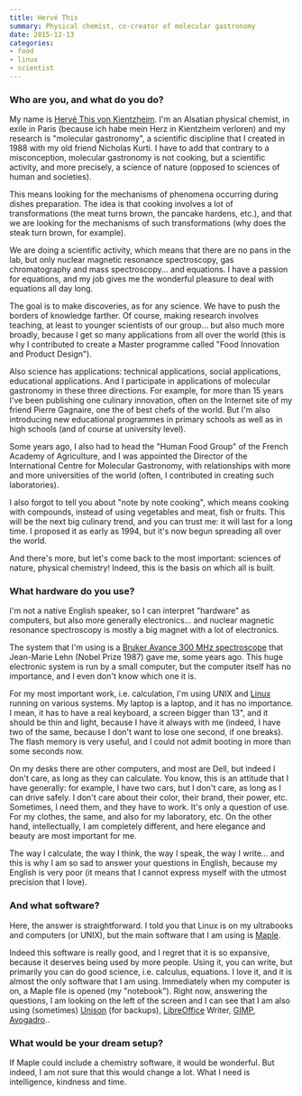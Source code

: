 ```yaml
---
title: Hervé This
summary: Physical chemist, co-creator of molecular gastronomy
date: 2015-12-13
categories:
- food
- linux
- scientist
---
```


### Who are you, and what do you do?

My name is [Hervé This von Kientzheim](https://en.wikipedia.org/wiki/Hervé_This "Hervé's Wikipedia entry."). I'm an Alsatian physical chemist, in exile in Paris (because ich habe mein Herz in Kientzheim verloren) and my research is "molecular gastronomy", a scientific discipline that I created in 1988 with my old friend Nicholas Kurti. I have to add that contrary to a misconception, molecular gastronomy is not cooking, but a scientific activity, and more precisely, a science of nature (opposed to sciences of human and societies).

This means looking for the mechanisms of phenomena occurring during dishes preparation. The idea is that cooking involves a lot of transformations (the meat turns brown, the pancake hardens, etc.), and that we are looking for the mechanisms of such transformations (why does the steak turn brown, for example).

We are doing a scientific activity, which means that there are no pans in the lab, but only nuclear magnetic resonance spectroscopy, gas chromatography and mass spectroscopy... and equations. I have a passion for equations, and my job gives me the wonderful pleasure to deal with equations all day long.

The goal is to make discoveries, as for any science. We have to push the borders of knowledge farther. Of course, making research involves teaching, at least to younger scientists of our group... but also much more broadly, because I get so many applications from all over the world (this is why I contributed to create a Master programme called "Food Innovation and Product Design").

Also science has applications: technical applications, social applications, educational applications. And I participate in applications of molecular gastronomy in these three directions. For example, for more than 15 years I've been publishing one culinary innovation, often on the Internet site of my friend Pierre Gagnaire, one the of best chefs of the world. But I'm also introducing new educational programmes in primary schools as well as in high schools (and of course at university level).

Some years ago, I also had to head the "Human Food Group" of the French Academy of Agriculture, and I was appointed the Director of the International Centre for Molecular Gastronomy, with relationships with more and more universities of the world (often, I contributed in creating such laboratories).

I also forgot to tell you about "note by note cooking", which means cooking with compounds, instead of using vegetables and meat, fish or fruits. This will be the next big culinary trend, and you can trust me: it will last for a long time. I proposed it as early as 1994, but it's now begun spreading all over the world.

And there's more, but let's come back to the most important: sciences of nature, physical chemistry! Indeed, this is the basis on which all is built.

### What hardware do you use?

I'm not a native English speaker, so I can interpret "hardware" as computers, but also more generally electronics... and nuclear magnetic resonance spectroscopy is mostly a big magnet with a lot of electronics.

The system that I'm using is a [Bruker Avance 300 MHz spectroscope][avance-300] that Jean-Marie Lehn (Nobel Prize 1987) gave me, some years ago. This huge electronic system is run by a small computer, but the computer itself has no importance, and I even don't know which one it is.

For my most important work, i.e. calculation, I'm using UNIX and [Linux][] running on various systems. My laptop is a laptop, and it has no importance. I mean, it has to have a real keyboard, a screen bigger than 13", and it should be thin and light, because I have it always with me (indeed, I have two of the same, because I don't want to lose one second, if one breaks). The flash memory is very useful, and I could not admit booting in more than some seconds now.

On my desks there are other computers, and most are Dell, but indeed I don't care, as long as they can calculate. You know, this is an attitude that I have generally: for example, I have two cars, but I don't care, as long as I can drive safely. I don't care about their color, their brand, their power, etc. Sometimes, I need them, and they have to work. It's only a question of use. For my clothes, the same, and also for my laboratory, etc. On the other hand, intellectually, I am completely different, and here elegance and beauty are most important for me.

The way I calculate, the way I think, the way I speak, the way I write... and this is why I am so sad to answer your questions in English, because my English is very poor (it means that I cannot express myself with the utmost precision that I love).

### And what software?

Here, the answer is straightforward. I told you that Linux is on my ultrabooks and computers (or UNIX), but the main software that I am using is [Maple][].

Indeed this software is really good, and I regret that it is so expansive, because it deserves being used by more people. Using it, you can write, but primarily you can do good science, i.e. calculus, equations. I love it, and it is almost the only software that I am using. Immediately when my computer is on, a Maple file is opened (my "notebook"). Right now, answering the questions, I am looking on the left of the screen and I can see that I am also using (sometimes) [Unison][] (for backups), [LibreOffice][] Writer, [GIMP][], [Avogadro][]..

### What would be your dream setup?

If Maple could include a chemistry software, it would be wonderful. But indeed, I am not sure that this would change a lot. What I need is intelligence, kindness and time.

[avance-300]: https://web.archive.org/web/20190506111309/http://www.biosurplus.com/store/models/15489-bruker-avance-300/ "A nuclear magnetic resonance spectrometer."
[avogadro]: http://avogadro.cc/wiki/Main_Page "A molecule visualiser and editor."
[gimp]: https://www.gimp.org/ "An open-source image editor."
[libreoffice]: https://www.libreoffice.org/ "A free, open-source productivity suit."
[linux]: http://web.archive.org/web/20221224200715/https://linux.org/ "A free, open-source Unix-like operating system."
[maple]: https://www.maplesoft.com/products/maple/ "Mathematical software."
[unison]: http://www.cis.upenn.edu/~bcpierce/unison/ "A file syncing tool."
